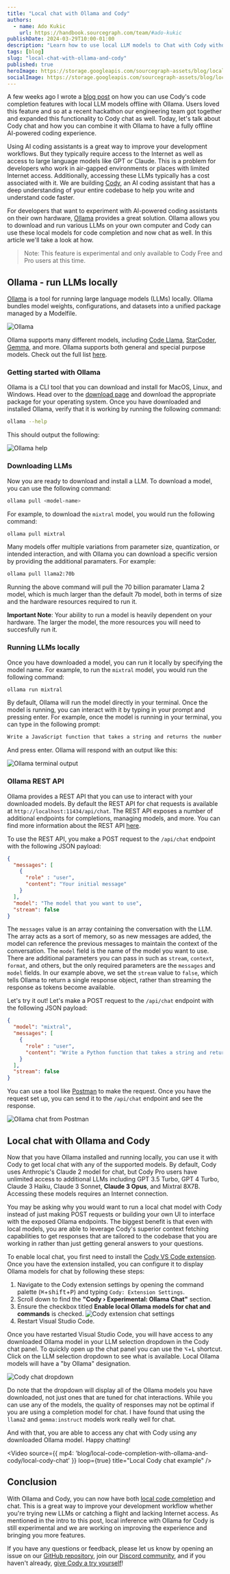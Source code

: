 ```yaml
---
title: "Local chat with Ollama and Cody"
authors:
  - name: Ado Kukic
    url: https://handbook.sourcegraph.com/team/#ado-kukic
publishDate: 2024-03-29T10:00-01:00
description: "Learn how to use local LLM models to Chat with Cody without an Internet connection powered by Ollama."
tags: [blog]
slug: "local-chat-with-ollama-and-cody"
published: true
heroImage: https://storage.googleapis.com/sourcegraph-assets/blog/local-code-completion-with-ollama-and-cody/og-ollama-cody.png
socialImage: https://storage.googleapis.com/sourcegraph-assets/blog/local-code-completion-with-ollama-and-cody/og-ollama-cody.png
--- 
```


A few weeks ago I wrote a [blog post](https://sourcegraph.com/blog/local-code-completion-with-ollama-and-cody) on how you can use Cody's code completion features with local LLM models offline with Ollama. Users loved this feature and so at a recent hackathon our engineering team got together and expanded this functionality to Cody chat as well. Today, let's talk about Cody chat and how you can combine it with Ollama to have a fully offline AI-powered coding experience.

Using AI coding assistants is a great way to improve your development workflows. But they typically require access to the Internet as well as access to large language models like GPT or Claude. This is a problem for developers who work in air-gapped environments or places with limited Internet access. Additionally, accessing these LLMs typically has a cost associated with it. We are building [Cody](https://sourcegraph.com/cody), an AI coding assistant that has a deep understanding of your entire codebase to help you write and understand code faster.

For developers that want to experiment with AI-powered coding assistants on their own hardware, [Ollama](https://ollama.com/) provides a great solution. Ollama allows you to download and run various LLMs on your own computer and Cody can use these local models for code completion and now chat as well. In this article we'll take a look at how.

> Note: This feature is experimental and only available to Cody Free and Pro users at this time.

## Ollama - run LLMs locally

[Ollama](https://ollama.com/) is a tool for running large language models (LLMs) locally. Ollama bundles model weights, configurations, and datasets into a unified package managed by a Modelfile.

![Ollama](https://storage.googleapis.com/sourcegraph-assets/blog/local-code-completion-with-ollama-and-cody/ollama.png)

Ollama supports many different models, including [Code Llama](https://ollama.com/library/codellama), [StarCoder](https://ollama.com/library/starcoder), [Gemma](https://ollama.com/library/gemma), and more. Ollama supports both general and special purpose models. Check out the full list [here](https://ollama.com/library).

### Getting started with Ollama

Ollama is a CLI tool that you can download and install for MacOS, Linux, and Windows. Head over to the [download page](https://ollama.com/download) and download the appropriate package for your operating system. Once you have downloaded and installed Ollama, verify that it is working by running the following command:

```bash
ollama --help
```

This should output the following:

![Ollama help](https://storage.googleapis.com/sourcegraph-assets/blog/local-code-completion-with-ollama-and-cody/ollama-help.png)

### Downloading LLMs

Now you are ready to download and install a LLM. To download a model, you can use the following command:

```bash
ollama pull <model-name>
```

For example, to download the `mixtral` model, you would run the following command:

```bash
ollama pull mixtral
```

Many models offer multiple variations from parameter size, quantization, or intended interaction, and with Ollama you can download a specific version by providing the additional paramaters. For example:

```bash
ollama pull llama2:70b
```

Running the above command will pull the 70 billion paramater Llama 2 model, which is much larger than the default 7b model, both in terms of size and the hardware resources required to run it.

**Important Note**: Your ability to run a model is heavily dependent on your hardware. The larger the model, the more resources you will need to succesfully run it.

### Running LLMs locally

Once you have downloaded a model, you can run it locally by specifying the model name. For example, to run the `mixtral` model, you would run the following command:

```bash
ollama run mixtral
```

By default, Ollama will run the model directly in your terminal. Once the model is running, you can interact with it by typing in your prompt and pressing enter. For example, once the model is running in your terminal, you can type in the following prompt:

```bash
Write a JavaScript function that takes a string and returns the number of vowels in the string.
```

And press enter. Ollama will respond with an output like this:

![Ollama terminal output](https://storage.googleapis.com/sourcegraph-assets/blog/local-code-completion-with-ollama-and-cody/ollama-terminal-mixtral.png)

### Ollama REST API

Ollama provides a REST API that you can use to interact with your downloaded models. By default the REST API for chat requests is available at `http://localhost:11434/api/chat`. The REST API exposes a number of additional endpoints for completions, managing models, and more. You can find more information about the REST API [here](https://github.com/ollama/ollama/blob/main/docs/api.md).

To use the REST API, you make a POST request to the `/api/chat` endpoint with the following JSON payload:

```json
{
  "messages": [
    {
      "role" : "user",
      "content": "Your initial message"
    }
  ],
  "model": "The model that you want to use",
  "stream": false
}
```

The `messages` value is an array containing the conversation with the LLM. The array acts as a sort of memory, so as new messages are added, the model can reference the previous messages to maintain the context of the conversation. The `model` field is the name of the model you want to use. There are additional parameters you can pass in such as `stream`, `context`, `format`, and others, but the only required parameters are the `messages` and `model` fields. In our example above, we set the `stream` value to `false`, which tells Ollama to return a single response object, rather than streaming the response as tokens become available.

Let's try it out! Let's make a POST request to the `/api/chat` endpoint with the following JSON payload:

```json
{
  "model": "mixtral",
  "messages": [
    {
      "role" : "user",
      "content": "Write a Python function that takes a string and returns the number of vowels in the string."
    }
  ],
  "stream": false
}
```

You can use a tool like [Postman](https://www.postman.com/) to make the request. Once you have the request set up, you can send it to the `/api/chat` endpoint and see the response.

![Ollama chat from Postman](https://storage.googleapis.com/sourcegraph-assets/blog/local-code-completion-with-ollama-and-cody/ollama-chat-postman.png)

## Local chat with Ollama and Cody

Now that you have Ollama installed and running locally, you can use it with Cody to get local chat with any of the supported models. By default, Cody uses Anthropic's Claude 2 model for chat, but Cody Pro users have unlimited access to additional LLMs including GPT 3.5 Turbo, GPT 4 Turbo, Claude 3 Haiku, Claude 3 Sonnet, **Claude 3 Opus**, and Mixtral 8X7B. Accessing these models requires an Internet connection.

You may be asking why you would want to run a local chat model with Cody instead of just making POST requests or building your own UI to interface with the exposed Ollama endpoints. The biggest benefit is that even with local models, you are able to leverage Cody's superior context fetching capabilities to get responses that are tailored to the codebase that you are working in rather than just getting general answers to your questions.

To enable local chat, you first need to install the [Cody VS Code extension](https://marketplace.visualstudio.com/items?itemName=sourcegraph.cody-ai). Once you have the extension installed, you can configure it to display Ollama models for chat by following these steps: 

1. Navigate to the Cody extension settings by opening the command palette (<kbd>⌘</kbd>+<kbd>shift</kbd>+<kbd>P</kbd>) and typing `Cody: Extension Settings`.
2. Scroll down to find the **"Cody › Experimental: Ollama Chat"** section.
3. Ensure the checkbox titled **Enable local Ollama models for chat and commands** is checked. 
![Cody extension chat settings](https://storage.googleapis.com/sourcegraph-assets/blog/local-code-completion-with-ollama-and-cody/cody-settings-chat.png)
4. Restart Visual Studio Code.

Once you have restarted Visual Studio Code, you will have access to any downloaded Ollama model in your LLM selection dropdown in the Cody chat panel. To quickly open up the chat panel you can use the <kbd>⌥</kbd>+<kbd>L</kbd> shortcut. Click on the LLM selection dropdown to see what is available. Local Ollama models will have a "by Ollama" designation.

![Cody chat dropdown](https://storage.googleapis.com/sourcegraph-assets/blog/local-code-completion-with-ollama-and-cody/cody-chat-dropdown.png)

Do note that the dropdown will display all of the Ollama models you have downloaded, not just ones that are tuned for chat interactions. While you can use any of the models, the quality of responses may not be optimal if you are using a completion model for chat. I have found that using the `llama2` and `gemma:instruct` models work really well for chat. 

And with that, you are able to access any chat with Cody using any downloaded Ollama model. Happy chatting!

<Video 
  source={{
    mp4: 'blog/local-code-completion-with-ollama-and-cody/local-cody-chat'
  }}
  loop={true}
  title="Local Cody chat example"
/>

## Conclusion

With Ollama and Cody, you can now have both [local code completion](https://sourcegraph.com/blog/local-code-completion-with-ollama-and-cody) and chat. This is a great way to improve your development workflow whether you're trying new LLMs or catching a flight and lacking Internet access. As mentioned in the intro to this post, local inference with Ollama for Cody is still experimental and we are working on improving the experience and bringing you more features.

If you have any questions or feedback, please let us know by opening an issue on our [GitHub repository](https://github.com/sourcegraph/cody), join our [Discord community](https://discord.gg/Fg2yu9jQ), and if you haven't already, [give Cody a try yourself](https://sourcegraph.com/cody)!
